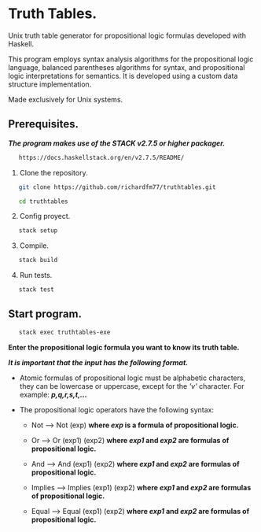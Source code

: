 # Truth Tables.

Unix truth table generator for propositional logic formulas developed with Haskell.

This program employs syntax analysis algorithms for the propositional logic language, balanced parentheses algorithms for syntax, and propositional logic interpretations for semantics. It is developed using a custom data structure implementation.

Made exclusively for Unix systems.

## Prerequisites.
**_The program makes use of the STACK v2.7.5 or higher packager._**

```sh
   https://docs.haskellstack.org/en/v2.7.5/README/
```

1. Clone the repository.
```sh
   git clone https://github.com/richardfm77/truthtables.git
```
```sh
   cd truthtables
```

2. Config proyect.
```sh
   stack setup
```

3. Compile.
```sh
   stack build
```

4. Run tests.
```sh
   stack test
```

## Start program.

```sh
   stack exec truthtables-exe
```

**Enter the propositional logic formula you want to know its truth table.**


**_It is important that the input has the following format._**

* Atomic formulas of propositional logic must be alphabetic characters, they can be lowercase or uppercase, except for the *'v'* character. 
  For example: **_p,q,r,s,t,..._**

* The propositional logic operators have the following syntax:

  * Not -->  Not (exp) **where *exp* is a formula of propositional logic.**

  * Or -->  Or (exp1) (exp2) **where *exp1* and *exp2* are formulas of propositional logic.**
  
  * And -->  And (exp1) (exp2) **where *exp1* and *exp2* are formulas of propositional logic.**

  * Implies -->  Implies (exp1) (exp2) **where *exp1* and *exp2* are formulas of propositional logic.**

  * Equal -->  Equal (exp1) (exp2) **where *exp1* and *exp2* are formulas of propositional logic.**

